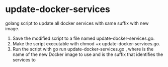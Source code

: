 # update-docker-services
golang script to update all docker services with same suffix with new image. 

1. Save the modified script to a file named update-docker-services.go.
2. Make the script executable with chmod +x update-docker-services.go.
3. Run the script with go run update-docker-services.go <new-image-name> <service-suffix>, where <new-image-name> is the name of the new Docker image to use and <service-suffix> is the suffix that identifies the services to
